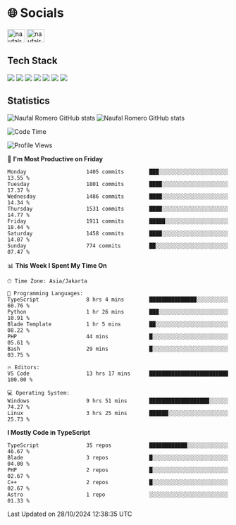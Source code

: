 <h1 align="">🌐 Socials</h1>
<p align="left">
<a href="https://linkedin.com/in/naufal-romero-putra-pratama-9ab816177/" target="blank"><img align="center" src="https://raw.githubusercontent.com/rahuldkjain/github-profile-readme-generator/master/src/images/icons/Social/linked-in-alt.svg" alt="naufalromero" height="30" width="40" /></a>
<a href="https://instagram.com/naufalromero" target="blank"><img align="center" src="https://raw.githubusercontent.com/rahuldkjain/github-profile-readme-generator/master/src/images/icons/Social/instagram.svg" alt="naufalromero" height="30" width="40" /></a>
</p>


<h2 align="">Tech Stack</h2>
<div align="">
  <img src="https://img.shields.io/badge/next.js-000000?style=for-the-badge&logo=nextdotjs&logoColor=white"/>
 <img src="https://img.shields.io/badge/typescript-%23007ACC.svg?style=for-the-badge&logo=typescript&logoColor=white"/>
 <img src="https://img.shields.io/badge/react-%2320232a.svg?style=for-the-badge&logo=react&logoColor=%2361DAFB"/>
 <img src="https://img.shields.io/badge/tailwindcss-%2338B2AC.svg?style=for-the-badge&logo=tailwind-css&logoColor=white"/>
 <img src="https://img.shields.io/badge/Prisma-3982CE?style=for-the-badge&logo=Prisma&logoColor=white"/>
 <img src="https://img.shields.io/badge/javascript-%23323330.svg?style=for-the-badge&logo=javascript&logoColor=%23F7DF1E"/>
 <img src="https://img.shields.io/badge/java-%23ED8B00.svg?style=for-the-badge&logo=openjdk&logoColor=white"/>
</div>


<h2 align="">Statistics</h2>
<div align="">
<img src="https://github-readme-stats-xi-nine-74.vercel.app/api?username=romves&show_icons=true&theme=tokyonight&include_all_commits=true&count_private=true" alt="Naufal Romero GitHub stats"/>
<img src="https://github-readme-stats-xi-nine-74.vercel.app/api/top-langs/?username=romves&theme=tokyonight&hide_border=false&include_all_commits=true&count_private=true&layout=compact" alt="Naufal Romero GitHub stats"/>
</div>

<!--START_SECTION:waka-->
![Code Time](http://img.shields.io/badge/Code%20Time-1%2C706%20hrs-blue)

![Profile Views](http://img.shields.io/badge/Profile%20Views-0-blue)

📅 **I'm Most Productive on Friday** 

```text
Monday                   1405 commits        ███░░░░░░░░░░░░░░░░░░░░░░   13.55 % 
Tuesday                  1801 commits        ████░░░░░░░░░░░░░░░░░░░░░   17.37 % 
Wednesday                1486 commits        ████░░░░░░░░░░░░░░░░░░░░░   14.34 % 
Thursday                 1531 commits        ████░░░░░░░░░░░░░░░░░░░░░   14.77 % 
Friday                   1911 commits        █████░░░░░░░░░░░░░░░░░░░░   18.44 % 
Saturday                 1458 commits        ████░░░░░░░░░░░░░░░░░░░░░   14.07 % 
Sunday                   774 commits         ██░░░░░░░░░░░░░░░░░░░░░░░   07.47 % 
```


📊 **This Week I Spent My Time On** 

```text
🕑︎ Time Zone: Asia/Jakarta

💬 Programming Languages: 
TypeScript               8 hrs 4 mins        ███████████████░░░░░░░░░░   60.76 % 
Python                   1 hr 26 mins        ███░░░░░░░░░░░░░░░░░░░░░░   10.91 % 
Blade Template           1 hr 5 mins         ██░░░░░░░░░░░░░░░░░░░░░░░   08.22 % 
PHP                      44 mins             █░░░░░░░░░░░░░░░░░░░░░░░░   05.61 % 
Bash                     29 mins             █░░░░░░░░░░░░░░░░░░░░░░░░   03.75 % 

🔥 Editors: 
VS Code                  13 hrs 17 mins      █████████████████████████   100.00 % 

💻 Operating System: 
Windows                  9 hrs 51 mins       ███████████████████░░░░░░   74.27 % 
Linux                    3 hrs 25 mins       ██████░░░░░░░░░░░░░░░░░░░   25.73 % 
```

**I Mostly Code in TypeScript** 

```text
TypeScript               35 repos            ████████████░░░░░░░░░░░░░   46.67 % 
Blade                    3 repos             █░░░░░░░░░░░░░░░░░░░░░░░░   04.00 % 
PHP                      2 repos             █░░░░░░░░░░░░░░░░░░░░░░░░   02.67 % 
C++                      2 repos             █░░░░░░░░░░░░░░░░░░░░░░░░   02.67 % 
Astro                    1 repo              ░░░░░░░░░░░░░░░░░░░░░░░░░   01.33 % 
```




 Last Updated on 28/10/2024 12:38:35 UTC
<!--END_SECTION:waka-->

